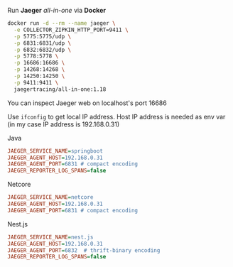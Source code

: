 

Run **Jaeger** *all-in-one* via **Docker**

```sh
docker run -d --rm --name jaeger \
  -e COLLECTOR_ZIPKIN_HTTP_PORT=9411 \
  -p 5775:5775/udp \
  -p 6831:6831/udp \
  -p 6832:6832/udp \
  -p 5778:5778 \
  -p 16686:16686 \
  -p 14268:14268 \
  -p 14250:14250 \
  -p 9411:9411 \
  jaegertracing/all-in-one:1.18
```

You can inspect Jaeger web on localhost's port 16686

Use `ifconfig` to get local IP address. Host IP address is needed as env var (in my case IP address is 192.168.0.31)

Java
```ini
JAEGER_SERVICE_NAME=springboot
JAEGER_AGENT_HOST=192.168.0.31
JAEGER_AGENT_PORT=6831 # compact encoding
JAEGER_REPORTER_LOG_SPANS=false
```

Netcore
```ini
JAEGER_SERVICE_NAME=netcore
JAEGER_AGENT_HOST=192.168.0.31
JAEGER_AGENT_PORT=6831 # compact encoding
```

Nest.js
```ini
JAEGER_SERVICE_NAME=nest.js
JAEGER_AGENT_HOST=192.168.0.31
JAEGER_AGENT_PORT=6832  # thrift-binary encoding
JAEGER_REPORTER_LOG_SPANS=false
```
